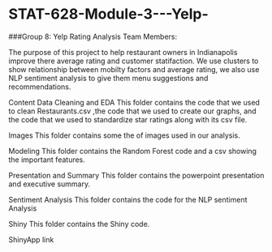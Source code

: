 # STAT-628-Module-3---Yelp-

###Group 8: Yelp Rating Analysis
Team Members:

The purpose of this project to help  restaurant owners in Indianapolis improve there average rating and customer statifaction. We use clusters to show relationship between mobilty factors and average rating, we also use NLP sentiment analysis to give them menu suggestions and recommendations.

Content
Data Cleaning and EDA
This folder contains the code that we used to clean Restaurants.csv ,the code that we used to create our graphs, and the code that we used to standardize star ratings along with its csv file.

Images
This folder contains some the of images used in our analysis.

Modeling
This folder contains the Random Forest code and a csv showing the important features.

Presentation and Summary
This folder contains the powerpoint presentation and executive summary.

Sentiment Analysis
This folder contains the code for the NLP sentiment Analysis

Shiny
This folder contains the Shiny code.

ShinyApp link
